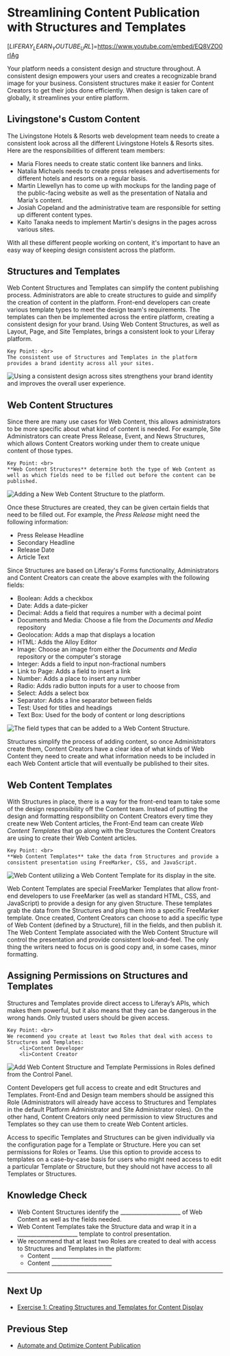 # Streamlining Content Publication with Structures and Templates

[$LIFERAY_LEARN_YOUTUBE_URL$]=https://www.youtube.com/embed/EQ8VZO0rlAg

Your platform needs a consistent design and structure throughout. A consistent design empowers your users and creates a recognizable brand image for your business. Consistent structures make it easier for Content Creators to get their jobs done efficiently. When design is taken care of globally, it streamlines your entire platform.

## Livingstone's Custom Content

The Livingstone Hotels & Resorts web development team needs to create a consistent look across all the different Livingstone Hotels & Resorts sites. Here are the responsibilities of different team members:

* Maria Flores needs to create static content like banners and links.
* Natalia Michaels needs to create press releases and advertisements for different hotels and resorts on a regular basis.
* Martin Llewellyn has to come up with mockups for the landing page of the public-facing website as well as the presentation of Natalia and Maria's content.
* Josiah Copeland and the administrative team are responsible for setting up different content types.
* Kaito Tanaka needs to implement Martin's designs in the pages across various sites.

With all these different people working on content, it's important to have an easy way of keeping design consistent across the platform.

## Structures and Templates

Web Content Structures and Templates can simplify the content publishing process. Administrators are able to create structures to guide and simplify the creation of content in the platform. Front-end developers can create various template types to meet the design team's requirements. The templates can then be implemented across the entire platform, creating a consistent design for your brand. Using Web Content Structures, as well as Layout, Page, and Site Templates, brings a consistent look to your Liferay platform.

```{important}
Key Point: <br>
The consistent use of Structures and Templates in the platform provides a brand identity across all your sites.
```

![Using a consistent design across sites strengthens your brand identity and improves the overall user experience.](./images/consistent-design.png)

## Web Content Structures

Since there are many use cases for Web Content, this allows administrators to be more specific about what kind of content is needed. For example, Site Administrators can create Press Release, Event, and News Structures, which allows Content Creators working under them to create unique content of those types.

```{important}
Key Point: <br>
**Web Content Structures** determine both the type of Web Content as well as which fields need to be filled out before the content can be published.
```

![Adding a New Web Content Structure to the platform.](./images/web-content-structure-form.png)

Once these Structures are created, they can be given certain fields that need to be filled out. For example, the _Press Release_ might need the following information:
* Press Release Headline
* Secondary Headline
* Release Date
* Article Text

Since Structures are based on Liferay's Forms functionality, Administrators and Content Creators can create the above examples with the following fields:
- Boolean: Adds a checkbox
- Date: Adds a date-picker
- Decimal: Adds a field that requires a number with a decimal point
- Documents and Media: Choose a file from the _Documents and Media_ repository
- Geolocation: Adds a map that displays a location
- HTML: Adds the Alloy Editor
- Image: Choose an image from either the _Documents and Media_ repository or the computer's storage
- Integer: Adds a field to input non-fractional numbers
- Link to Page: Adds a field to insert a link
- Number: Adds a place to insert any number
- Radio: Adds radio button inputs for a user to choose from
- Select: Adds a select box
- Separator: Adds a line separator between fields
- Test: Used for titles and headings
- Text Box: Used for the body of content or long descriptions

![The field types that can be added to a Web Content Structure.](./images/structures-items.png)

Structures simplify the process of adding content, so once Administrators create them, Content Creators have a clear idea of what kinds of Web Content they need to create and what information needs to be included in each Web Content article that will eventually be published to their sites.

## Web Content Templates

With Structures in place, there is a way for the front-end team to take some of the design responsibility off the Content team. Instead of putting the design and formatting responsibility on Content Creators every time they create new Web Content articles, the Front-End team can create _Web Content Templates_ that go along with the Structures the Content Creators are using to create their Web Content articles.

```{important}
Key Point: <br>
**Web Content Templates** take the data from Structures and provide a consistent presentation using FreeMarker, CSS, and JavaScript.
```

![Web Content utilizing a Web Content Template for its display in the site.](./images/4-image-finished.png)

Web Content Templates are special FreeMarker Templates that allow front-end developers to use FreeMarker (as well as standard HTML, CSS, and JavaScript) to provide a design for any given Structure. These templates grab the data from the Structures and plug them into a specific FreeMarker template. Once created, Content Creators can choose to add a specific type of Web Content (defined by a Structure), fill in the fields, and then publish it. The Web Content Template associated with the Web Content Structure will control the presentation and provide consistent look-and-feel. The only thing the writers need to focus on is good copy and, in some cases, minor formatting.

## Assigning Permissions on Structures and Templates

Structures and Templates provide direct access to Liferay’s APIs, which makes them powerful, but it also means that they can be dangerous in the wrong hands. Only trusted users should be given access.

```{important}
Key Point: <br>
We recommend you create at least two Roles that deal with access to Structures and Templates:
	<li>Content Developer
	<li>Content Creator
```

![Add Web Content Structure and Template Permissions in Roles defined from the Control Panel.](./images/structures-templates-permissions.png)

Content Developers get full access to create and edit Structures and Templates. Front-End and Design team members should be assigned this Role (Administrators will already have access to Structures and Templates in the default Platform Administrator and Site Administrator roles). On the other hand, Content Creators only need permission to view Structures and Templates so they can use them to create Web Content articles.

Access to specific Templates and Structures can be given individually via the configuration page for a Template or Structure. Here you can set permissions for Roles or Teams. Use this option to provide access to templates on a case-by-case basis for users who might need access to edit a particular Template or Structure, but they should not have access to all Templates or Structures.

## Knowledge Check

* Web Content Structures identify the ______________________ of Web Content as well as the fields needed.
* Web Content Templates take the Structure data and wrap it in a ______________________ template to control presentation.
* We recommend that at least two Roles are created to deal with access to Structures and Templates in the platform:
	* Content ______________________
	* Content ______________________

---

## Next Up

* [Exercise 1: Creating Structures and Templates for Content Display](./exercise-1-creating-structures-and-templates.md)

## Previous Step

* [Automate and Optimize Content Publication](../automate-content-publication.md)